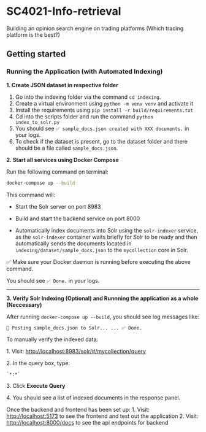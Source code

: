 # SC4021-Info-retrieval

Building an opinion search engine on trading platforms (Which trading platform is the best?)

## Getting started
### Running the Application (with Automated Indexing)
**1\. Create JSON dataset in respective folder**

1. Go into the indexing folder via the command `cd indexing`.
2. Create a virtual environment using `python -m venv venv` and activate it
3. Install the requirements using `pip install -r build/requirements.txt`
4. Cd into the scripts folder and run the command `python index_to_solr.py`
5. You should see `✅ sample_docs.json created with XXX documents.` in your logs.
6. To check if the dataset is present, go to the dataset folder and there should be a file called `sample_docs.json`.

**2\. Start all services using Docker Compose**

Run the following command on terminal:

```bash
docker-compose up --build
```

This command will:

-   Start the Solr server on port 8983

-   Build and start the backend service on port 8000

-   Automatically index documents into Solr using the `solr-indexer` service, as the `solr-indexer` container waits briefly for Solr to be ready and then automatically sends the documents located in `indexing/dataset/sample_docs.json` to the `mycollection` core in Solr.

✅ Make sure your Docker daemon is running before executing the above command.

You should see `✅ Done.` in your logs.

---

**3\. Verify Solr Indexing (Optional) and Runnning the application as a whole (Neccessary)**

After running `docker-compose up --build`, you should see log messages like:

`🚀 Posting sample_docs.json to Solr...
...
✅ Done.`

To manually verify the indexed data:

1\.  Visit: <http://localhost:8983/solr/#/mycollection/query>

2\.  In the query box, type:

    `*:*`

3\.  Click **Execute Query**

4\.  You should see a list of indexed documents in the response panel.

Once the backend and frontend has been set up:
1\. Visit: <http://localhost:5173> to see the frontend and test out the application
2\. Visit: <http://localhost:8000/docs> to see the api endpoints for backend
